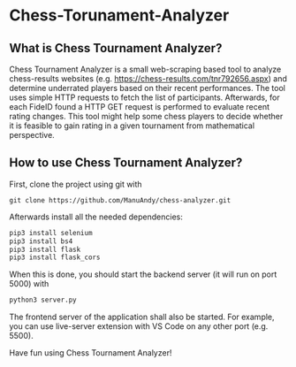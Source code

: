 # Chess-Torunament-Analyzer
## What is Chess Tournament Analyzer?
Chess Tournament Analyzer is a small web-scraping based tool to analyze chess-results websites (e.g. https://chess-results.com/tnr792656.aspx) and determine underrated players based on their recent performances.
The tool uses simple HTTP requests to fetch the list of participants. Afterwards, for each FideID found a HTTP GET request is performed to evaluate recent rating changes. 
This tool might help some chess players to decide whether it is feasible to gain rating in a given tournament from mathematical perspective.

## How to use Chess Tournament Analyzer?

First, clone the project using git with 
```git
git clone https://github.com/ManuAndy/chess-analyzer.git
```
Afterwards install all the needed dependencies:
```bash
pip3 install selenium
pip3 install bs4
pip3 install flask
pip3 install flask_cors
```
When this is done, you should start the backend server (it will run on port 5000) with 

```bash
python3 server.py
```

The frontend server of the application shall also be started. For example, you can use live-server extension with VS Code on any other port (e.g. 5500).

Have fun using Chess Tournament Analyzer!
